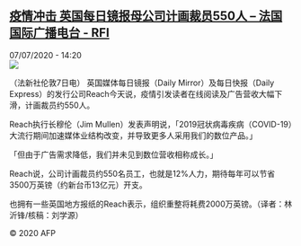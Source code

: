 <!--1594130111000-->
[疫情冲击 英国每日镜报母公司计画裁员550人 – 法国国际广播电台 - RFI](http://www.rfi.fr//cn/contenu/20200707-%E7%96%AB%E6%83%85%E5%86%B2%E5%87%BB-%E8%8B%B1%E5%9B%BD%E6%AF%8F%E6%97%A5%E9%95%9C%E6%8A%A5%E6%AF%8D%E5%85%AC%E5%8F%B8%E8%AE%A1%E7%94%BB%E8%A3%81%E5%91%98550%E4%BA%BA)
------

<div>07/07/2020 - 14:20</div><img src="https://s.rfi.fr/media/display/00e7ae8a-c050-11ea-8352-005056bff430/w:310/p:16x9/int0018b.200707202003.jpg"><div class="t-content__body u-clearfix"><div class="m-interstitial"></div><p>（法新社伦敦7日电）    英国媒体每日镜报（Daily Mirror）及每日快报（Daily Express）的发行公司Reach今天说，疫情引发读者在线阅读及广告营收大幅下滑，计画裁员约550人。</p><p>    Reach执行长穆伦（Jim Mullen）发表声明说，「2019冠状病毒疾病（COVID-19）大流行期间加速媒体业结构改变，并导致更多人采用我们的数位产品。」</p><p>    「但由于广告需求降低，我们并未见到数位营收相称成长。」</p><p>    Reach说，公司计画裁员约550名员工，也就是12%人力，期待每年可以节省3500万英镑（约新台币13亿元）开支。</p><p>    也拥有一些英国地方报纸的Reach表示，组织重整将耗费2000万英镑。（译者：林沂锋/核稿：刘学源）</p><p class="t-copyright">© 2020 AFP</p>        </div>
